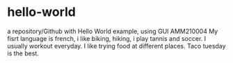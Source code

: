 # hello-world
a repository/Github with Hello World example, using GUI      AMM210004
My fisrt language is french, i like biking, hiking, i play tannis and soccer. I usually workout everyday. 
I like trying food at different places. Taco tuesday is the best.
